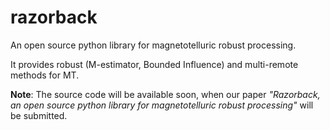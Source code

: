 # razorback

An open source python library for magnetotelluric robust processing.

It provides robust (M-estimator, Bounded Influence) and multi-remote methods for MT.

**Note**: The source code will be available soon, when our paper *"Razorback, an open source python library for magnetotelluric robust processing"* will be submitted.
